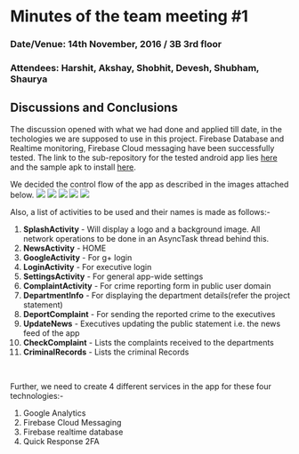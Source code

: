 # Minutes of the team meeting #1
### Date/Venue: 14th November, 2016 / 3B 3rd floor
### Attendees: Harshit, Akshay, Shobhit, Devesh, Shubham, Shaurya

## Discussions and Conclusions

The discussion opened with what we had done and applied till date, in the techologies we are supposed to use in this project. Firebase Database and Realtime monitoring, Firebase Cloud messaging have been successfully tested. The link to the sub-repository for the tested android app lies [here](https://github.com/harshitbudhraja/OCMS/tree/master/Testing%20Android%20and%20Firebase%20Frameworks/testfirebase "Test Firebase Android Project") and the sample apk to install [here](https://github.com/harshitbudhraja/OCMS/blob/master/Testing%20Android%20and%20Firebase%20Frameworks/testfirebase/sample-apk.apk "com.arachnisapps.testfirebase").

We decided the control flow of the app as described in the images attached below.
<img src="https://github.com/harshitbudhraja/OCMS/blob/master/images/i1.jpg">
<img src="https://github.com/harshitbudhraja/OCMS/blob/master/images/i2.jpg">
<img src="https://github.com/harshitbudhraja/OCMS/blob/master/images/i3.jpg">
<img src="https://github.com/harshitbudhraja/OCMS/blob/master/images/i4.jpg">
<img src="https://github.com/harshitbudhraja/OCMS/blob/master/images/i5.jpg">

Also, a list of activities to be used and their names is made as follows:-<br>
1. **SplashActivity** - Will display a logo and a background image. All network operations to be done in an AsyncTask thread behind this.<br>
2. **NewsActivity** - HOME<br>
3. **GoogleActivity** - For g+ login<br>
4. **LoginActivity** - For executive login<br>
5. **SettingsActivity** - For general app-wide settings<br>
6. **ComplaintActivity** - For crime reporting form in public user domain<br>
7. **DepartmentInfo** - For displaying the department details(refer the project statement)<br>
8. **DeportComplaint** - For sending the reported crime to the executives<br>
9. **UpdateNews** - Executives updating the public statement i.e. the news feed of the app<br>
10. **CheckComplaint** - Lists the complaints received to the departments<br>
11. **CriminalRecords** - Lists the criminal Records<br>
<br>

Further, we need to create 4 different services in the app for these four technologies:-
1. Google Analytics<br>
2. Firebase Cloud Messaging<br>
3. Firebase realtime database<br>
4. Quick Response 2FA<br>
